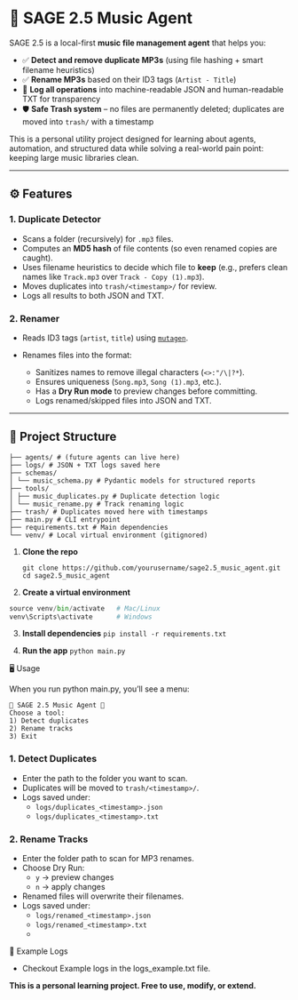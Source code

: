# 🎵 SAGE 2.5 Music Agent  

SAGE 2.5 is a local-first **music file management agent** that helps you:  

- ✅ **Detect and remove duplicate MP3s** (using file hashing + smart filename heuristics)  
- ✅ **Rename MP3s** based on their ID3 tags (`Artist - Title`)  
- 📂 **Log all operations** into machine-readable JSON and human-readable TXT for transparency  
- 🛡️ **Safe Trash system** – no files are permanently deleted; duplicates are moved into `trash/` with a timestamp  

This is a personal utility project designed for learning about agents, automation, and structured data while solving a real-world pain point: keeping large music libraries clean.  

---

## ⚙️ Features  

### 1. Duplicate Detector  
- Scans a folder (recursively) for `.mp3` files.  
- Computes an **MD5 hash** of file contents (so even renamed copies are caught).  
- Uses filename heuristics to decide which file to **keep** (e.g., prefers clean names like `Track.mp3` over `Track - Copy (1).mp3`).  
- Moves duplicates into `trash/<timestamp>/` for review.  
- Logs all results to both JSON and TXT.  

### 2. Renamer  
- Reads ID3 tags (`artist`, `title`) using [`mutagen`](https://mutagen.readthedocs.io/).  
- Renames files into the format:

  - Sanitizes names to remove illegal characters (`<>:"/\|?*`).  
  - Ensures uniqueness (`Song.mp3`, `Song (1).mp3`, etc.).  
  - Has a **Dry Run mode** to preview changes before committing.  
  - Logs renamed/skipped files into JSON and TXT.  

---

## 📂 Project Structure  
```sage2.5_music_agent/
├── agents/ # (future agents can live here)
├── logs/ # JSON + TXT logs saved here
├── schemas/
│ └── music_schema.py # Pydantic models for structured reports
├── tools/
│ ├── music_duplicates.py # Duplicate detection logic
│ └── music_rename.py # Track renaming logic
├── trash/ # Duplicates moved here with timestamps
├── main.py # CLI entrypoint
├── requirements.txt # Main dependencies
└── venv/ # Local virtual environment (gitignored)
```
1. **Clone the repo**
   ```
   git clone https://github.com/yourusername/sage2.5_music_agent.git
   cd sage2.5_music_agent
   
2. **Create a virtual environment**
```python -m venv venv
source venv/bin/activate   # Mac/Linux
venv\Scripts\activate      # Windows
```

3. **Install dependencies**
```pip install -r requirements.txt```

4. **Run the app**
```python main.py```

🖥️ Usage

When you run python main.py, you’ll see a menu:
```
🎵 SAGE 2.5 Music Agent 🎵
Choose a tool:
1) Detect duplicates
2) Rename tracks
3) Exit
```
### 1. Detect Duplicates
- Enter the path to the folder you want to scan.  
- Duplicates will be moved to `trash/<timestamp>/`.  
- Logs saved under:
  - `logs/duplicates_<timestamp>.json`
  - `logs/duplicates_<timestamp>.txt`

### 2. Rename Tracks
- Enter the folder path to scan for MP3 renames.  
- Choose Dry Run:
  - `y` → preview changes
  - `n` → apply changes  
- Renamed files will overwrite their filenames.  
- Logs saved under:
  - `logs/renamed_<timestamp>.json`
  - `logs/renamed_<timestamp>.txt`
  - 
📑 Example Logs
- Checkout Example logs in the logs_example.txt file.

**This is a personal learning project. Free to use, modify, or extend.**
